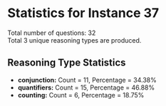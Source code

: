 # Statistics for Instance 37<br/>
Total number of questions: 32<br/>
Total 3 unique reasoning types are produced.<br/>
## Reasoning Type Statistics<br/>
- **conjunction:** Count = 11, Percentage = 34.38%<br/>
- **quantifiers:** Count = 15, Percentage = 46.88%<br/>
- **counting:** Count = 6, Percentage = 18.75%<br/>
